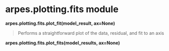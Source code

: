 arpes.plotting.fits module
==========================

**arpes.plotting.fits.plot\_fit(model\_result, ax=None)**

> Performs a straightforward plot of the data, residual, and fit to an
> axis

**arpes.plotting.fits.plot\_fits(model\_results, ax=None)**
